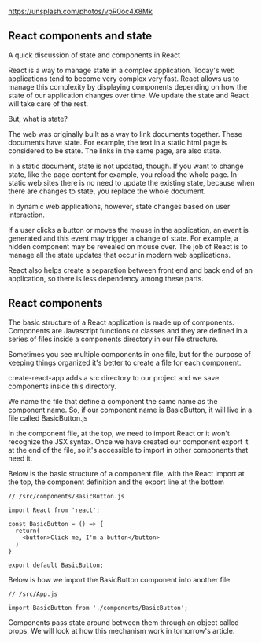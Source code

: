 https://unsplash.com/photos/vpR0oc4X8Mk


## React components and state
A quick discussion of state and components in React


React is a way to manage state in a complex application. Today's web applications tend to become very complex very fast.
React allows us to manage this complexity by displaying components depending on how the state of our application changes over time.  We update the state and React will take care of the rest.

But, what is state?

The web was originally built as a way to link documents together. These documents have state. For example, the text in a static html page is considered to be state. The links in the same page, are also state.

In a static document, state is not updated, though. If you want to change state, like the page content for example, you reload the whole page.
In static web sites there is no need to update the existing state, because when there are changes to state, you replace the whole document.

In dynamic web applications, however, state changes based on user interaction.

If a user clicks a button or moves the mouse in the application, an event is generated and this event may trigger a change of state. For example, a hidden component may be revealed on mouse over. 
The job of React is to manage all the state updates that occur in modern web applications.

React also helps create a separation between front end and back end of an application, so there is less dependency among these parts.


## React components

The basic structure of a React application is made up of components.
Components are Javascript functions or classes and they are defined in a series of files inside a components directory in our file structure.

Sometimes you see multiple components in one file, but for the purpose of keeping things organized it's better to create a file for each component.

create-react-app adds a src directory to our project and we save components inside this directory.

We name the file that define a component the same name as the component name.  So, if our component name is BasicButton, it will live in a file called BasicButton.js

In the component file, at the top, we need to import React or it won't recognize the JSX syntax.
Once we have created our component export it at the end of the file, so it's accessible to import in other components that need it.

Below is the basic structure of a component file, with the React import at the top, the component definition and the export line at the bottom

```
// /src/components/BasicButton.js

import React from 'react';

const BasicButton = () => {
  return(
    <button>Click me, I'm a button</button>
  )
}

export default BasicButton;
```

Below is how we import the BasicButton component into another file:

```
// /src/App.js

import BasicButton from './components/BasicButton';

```

Components pass state around between them through an object called props.
We will look at how this mechanism work in tomorrow's article.

